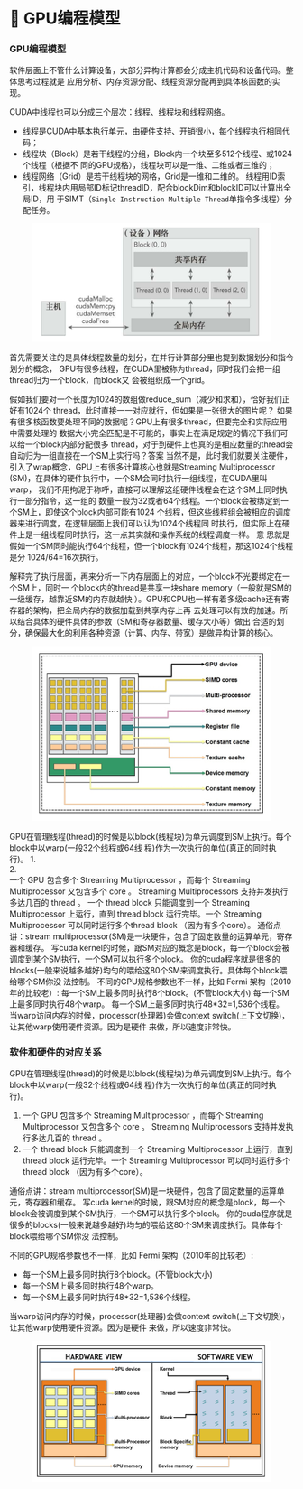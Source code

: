 # 🤒 GPU编程模型

### GPU编程模型

软件层面上不管什么计算设备，大部分异构计算都会分成主机代码和设备代码。整体思考过程就是 应用分析、内存资源分配、线程资源分配再到具体核函数的实现。&#x20;

CUDA中线程也可以分成三个层次：线程、线程块和线程网络。&#x20;

* 线程是CUDA中基本执行单元，由硬件支持、开销很小，每个线程执行相同代码；&#x20;
* 线程块（Block）是若干线程的分组，Block内一个块至多512个线程、或1024个线程（根据不 同的GPU规格），线程块可以是一维、二维或者三维的；&#x20;
* 线程网络（Grid）是若干线程块的网格，Grid是一维和二维的。 线程用ID索引，线程块内用局部ID标记threadID，配合blockDim和blockID可以计算出全局ID，用 于SIMT（`Single Instruction Multiple Thread`单指令多线程）分配任务。

<figure><img src="../../.gitbook/assets/图片 (1) (1) (1) (1).png" alt=""><figcaption></figcaption></figure>

首先需要关注的是具体线程数量的划分，在并行计算部分里也提到数据划分和指令划分的概念， GPU有很多线程，在CUDA里被称为thread，同时我们会把一组thread归为一个block，而block又 会被组织成一个grid。

假如我们要对一个长度为1024的数组做reduce\_sum（减少和求和），恰好我们正好有1024个 thread，此时直接一一对应就行，但如果是一张很大的图片呢？ 如果有很多核函数要处理不同的数据呢？GPU上有很多thread，但要完全和实际应用中需要处理的 数据大小完全匹配是不可能的，事实上在满足规定的情况下我们可以给一个block内部分配很多 thread，对于到硬件上也真的是相应数量的thread会自动归为一组直接在一个SM上实行吗？答案 当然不是，此时我们就要关注硬件，引入了wrap概念，GPU上有很多计算核心也就是Streaming Multiprocessor (SM)，在具体的硬件执行中，一个SM会同时执行一组线程，在CUDA里叫warp， 我们不用拘泥于称呼，直接可以理解这组硬件线程会在这个SM上同时执行一部分指令，这一组的 数量一般为32或者64个线程。一个block会被绑定到一个SM上，即使这个block内部可能有1024 个线程，但这些线程组会被相应的调度器来进行调度，在逻辑层面上我们可以认为1024个线程同 时执行，但实际上在硬件上是一组线程同时执行，这一点其实就和操作系统的线程调度一样。 意 思就是假如一个SM同时能执行64个线程，但一个block有1024个线程，那这1024个线程是分 1024/64=16次执行。

解释完了执行层面，再来分析一下内存层面上的对应，一个block不光要绑定在一个SM上，同时一 个block内的thread是共享一块share memory（一般就是SM的一级缓存，越靠近SM的内存就越快 ）。GPU和CPU也一样有着多级cache还有寄存器的架构，把全局内存的数据加载到共享内存上再 去处理可以有效的加速。所以结合具体的硬件具体的参数（SM和寄存器数量、缓存大小等）做出 合适的划分，确保最大化的利用各种资源（计算、内存、带宽）是做异构计算的核心。

<figure><img src="../../.gitbook/assets/图片 (2) (1) (1).png" alt=""><figcaption></figcaption></figure>

GPU在管理线程(thread)的时候是以block(线程块)为单元调度到SM上执行。每个block中以warp(一般32个线程或64线 程)作为一次执行的单位(真正的同时执行)。 1.\
2.\
一个 GPU 包含多个 Streaming Multiprocessor ，而每个 Streaming Multiprocessor 又包含多个 core 。 Streaming Multiprocessors 支持并发执行多达几百的 thread 。 一个 thread block 只能调度到一个 Streaming Multiprocessor 上运行，直到 thread block 运行完毕。一个 Streaming Multiprocessor 可以同时运行多个thread block （因为有多个core）。 通俗点讲：stream multiprocessor(SM)是一块硬件，包含了固定数量的运算单元，寄存器和缓存。 写cuda kernel的时候，跟SM对应的概念是block，每一个block会被调度到某个SM执行，一个SM可以执行多个block。 你的cuda程序就是很多的blocks(一般来说越多越好)均匀的喂给这80个SM来调度执行。具体每个block喂给哪个SM你没 法控制。 不同的GPU规格参数也不一样，比如 Fermi 架构（2010年的比较老）: 每一个SM上最多同时执行8个block。(不管block大小) 每一个SM上最多同时执行48个warp。 每一个SM上最多同时执行48\*32=1,536个线程。 当warp访问内存的时候，processor(处理器)会做context switch(上下文切换)，让其他warp使用硬件资源。因为是硬件 来做，所以速度非常快。

### 软件和硬件的对应关系

GPU在管理线程(thread)的时候是以block(线程块)为单元调度到SM上执行。每个block中以warp(一般32个线程或64线 程)作为一次执行的单位(真正的同时执行)。

1. 一个 GPU 包含多个 Streaming Multiprocessor ，而每个 Streaming Multiprocessor 又包含多个 core 。 Streaming Multiprocessors 支持并发执行多达几百的 thread 。&#x20;
2. 一个 thread block 只能调度到一个 Streaming Multiprocessor 上运行，直到 thread block 运行完毕。一个 Streaming Multiprocessor 可以同时运行多个thread block （因为有多个core）。&#x20;

通俗点讲：stream multiprocessor(SM)是一块硬件，包含了固定数量的运算单元，寄存器和缓存。 写cuda kernel的时候，跟SM对应的概念是block，每一个block会被调度到某个SM执行，一个SM可以执行多个block。 你的cuda程序就是很多的blocks(一般来说越多越好)均匀的喂给这80个SM来调度执行。具体每个block喂给哪个SM你没 法控制。&#x20;

不同的GPU规格参数也不一样，比如 Fermi 架构（2010年的比较老）:&#x20;

* 每一个SM上最多同时执行8个block。(不管block大小)&#x20;
* 每一个SM上最多同时执行48个warp。&#x20;
* 每一个SM上最多同时执行48\*32=1,536个线程。&#x20;

当warp访问内存的时候，processor(处理器)会做context switch(上下文切换)，让其他warp使用硬件资源。因为是硬件 来做，所以速度非常快。

<figure><img src="../../.gitbook/assets/图片 (5).png" alt="" width="563"><figcaption></figcaption></figure>



















